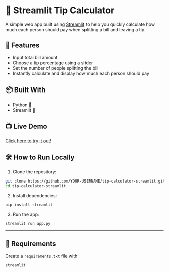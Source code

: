 # 💸 Streamlit Tip Calculator

A simple web app built using [Streamlit](https://streamlit.io) to help you quickly calculate how much each person should pay when splitting a bill and leaving a tip.

## 🚀 Features
- Input total bill amount
- Choose a tip percentage using a slider
- Set the number of people splitting the bill
- Instantly calculate and display how much each person should pay

## 📦 Built With
- Python 🐍
- Streamlit 🧼

## 📺 Live Demo
[Click here to try it out!](https://YOUR-USERNAME-tip-calculator-streamlit.streamlit.app/)


## 🛠️ How to Run Locally

1. Clone the repository:

```bash
git clone https://github.com/YOUR-USERNAME/tip-calculator-streamlit.git
cd tip-calculator-streamlit
```

2. Install dependencies:

```bash
pip install streamlit
```

3. Run the app:

```bash
streamlit run app.py
```

---

## 🧾 Requirements
Create a `requirements.txt` file with:

```
streamlit
```

